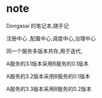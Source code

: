 # note
Dongasai 的笔记本,随手记


注册中心 ,配置中心,调度中心,治理中心

同一个服务多版本共存,用于迭代,

A服务的3.1版本采用B服务的0.1版本

A服务的3.2版本采用B服务的0.1版本

A服务的3.3版本采用B服务的0.2版本
